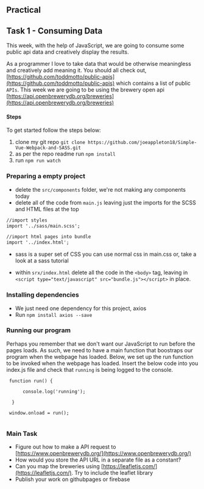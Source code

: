 ## Practical

## Task 1 - Consuming Data 

This week, with the help of JavaScript, we are going to consume some public api data and creatively display the results. 

As a programmer I love to take data that would be otherwise meaningless and creatively add meaning it.
You should all check out, [https://github.com/toddmotto/public-apis](https://github.com/toddmotto/public-apis) which contains a list of public `APIs`. This week we  are going to be using the brewery open api [https://api.openbrewerydb.org/breweries](https://api.openbrewerydb.org/breweries) 


#### Steps

To get started follow the steps below:

1. clone my git repo `git clone https://github.com/joeappleton18/Simple-Vue-Webpack-and-SASS.git`
2. as per the repo readme run `npm install`
3. run `npm run watch`

### Preparing a empty project

-  delete the  `src/components` folder, we're not making any components today
-  delete all of the code from `main.js` leaving just the imports for the SCSS and HTML files at the top

```html
//import styles
import '../sass/main.scss';

//import html pages into bundle
import '../index.html';

```

- sass is a super set of CSS you can use normal css in main.css or, take a look at a sass tutorial

-  within `srx/index.html` delete all the code in the `<body>` tag, leaving in ```<script type="text/javascript" src="bundle.js"></script>``` in place.

### Installing dependencies

- We just need one dependency for this project, axios
- Run  `npm install axios --save`


### Running our program 

Perhaps you remember that we don't want our JavaScript to run before the pages loads. As such, we need to have a main function that boostraps our program when the webpage has loaded. Below, we set up the run function to be invoked when the webpage has loaded. Insert the below code into you index.js file and check that `running` is being logged to the console. 


 ``` 
  function run() {
   
       console.log('running');
   
   }
   
  window.onload = run();
  
  ```

### Main Task

- Figure out how to make a API request to  [https://www.openbrewerydb.org/](https://www.openbrewerydb.org/)
- How would you store the API URL in a separate file as a constant?  
-  Can you map the breweries using [https://leafletjs.com/](https://leafletjs.com/). Try to include the leaflet library 
- Publish your work on githubpages or firebase
